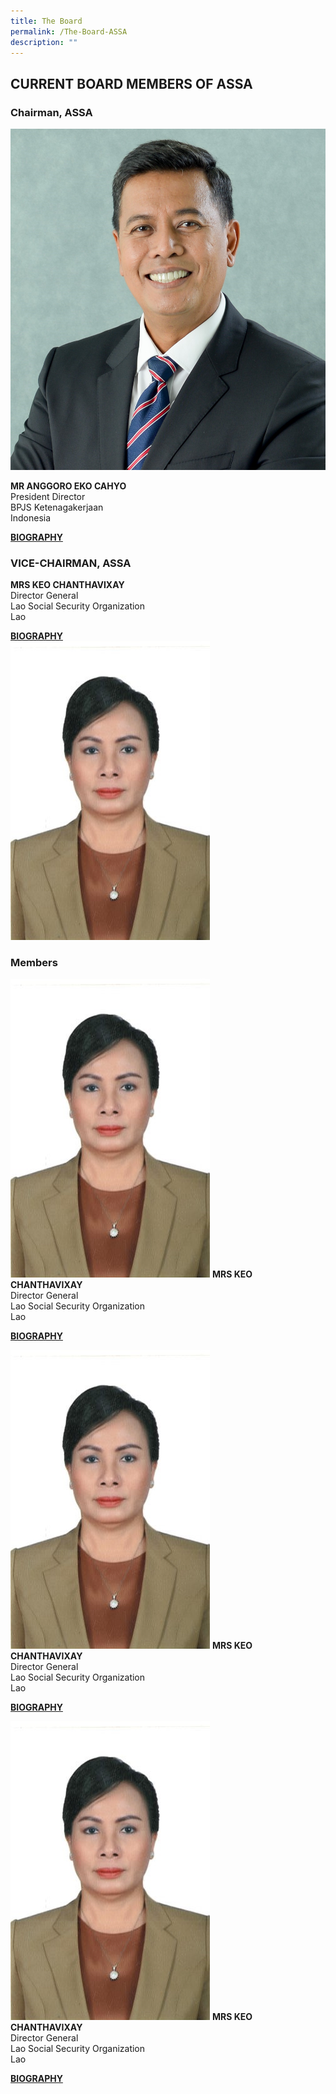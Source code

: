 ```yaml
---
title: The Board
permalink: /The-Board-ASSA
description: ""
---
```

## CURRENT BOARD MEMBERS OF ASSA


<style>
.directorDetails {
  width: 489px;
  height: 170px;
  /* margin: 0 auto; */
  display: block;
  margin: 0 auto;
}
</style>

### Chairman, ASSA
<div class="row">
	<div class="col is-4">
		<img src="/images/Board/ANGGORO%20EKO%20CAHYO.jpg" />
	</div>
	<div class="col is-8 has-text-centered">
		<p><strong>MR ANGGORO EKO CAHYO</strong> <br/>
						President Director <br/>
						BPJS Ketenagakerjaan<br/>
						Indonesia</p>
		<a href="/files/Biography/Anggoro%20Eko%20Cahyo.pdf" target="_blank">
			<strong>BIOGRAPHY</strong>
		</a>
	</div>
</div>

### VICE-CHAIRMAN, ASSA

<div class="row">
	<div class="col is-8 has-text-centered">
		<p><strong>MRS KEO CHANTHAVIXAY</strong> <br/>
						Director General <br/>
Lao Social Security Organization <br/>
Lao</p>
		<a href="/files/Biography/Keo Chanthavixay.pdf" target="_blank">
			<strong>BIOGRAPHY</strong>
		</a>
	</div>
	<div class="col is-4">
		<img src="/images/Board/KEO CHANTHAVIXAY.jpg" />
	</div>
</div>

### Members 
<div class="row has-text-centered">
	<div class="col is-4">
				<p>
					<img src="/images/Board/KEO CHANTHAVIXAY.jpg" />
					<strong>MRS KEO CHANTHAVIXAY</strong> <br/>
Director General <br/>
Lao Social Security Organization <br/>
Lao</p>
		<a href="/files/Biography/Keo Chanthavixay.pdf" target="_blank">
			<strong>BIOGRAPHY</strong>
		</a>
	</div>
	<div class="col is-4">
				<p>
					<img src="/images/Board/KEO CHANTHAVIXAY.jpg" />
					<strong>MRS KEO CHANTHAVIXAY</strong> <br/>
Director General <br/>
Lao Social Security Organization <br/>
Lao</p>
		<a href="/files/Biography/Keo Chanthavixay.pdf" target="_blank">
			<strong>BIOGRAPHY</strong>
		</a>
	</div>
	<div class="col is-4">
						<p>
					<img src="/images/Board/KEO CHANTHAVIXAY.jpg" />
					<strong>MRS KEO CHANTHAVIXAY</strong> <br/>
Director General <br/>
Lao Social Security Organization <br/>
Lao</p>
		<a href="/files/Biography/Keo Chanthavixay.pdf" target="_blank">
			<strong>BIOGRAPHY</strong>
		</a>
	</div>
</div>